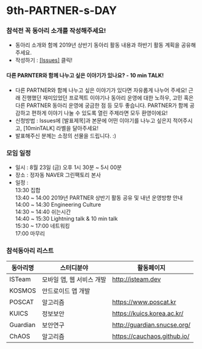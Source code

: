 # 9th-PARTNER-s-DAY

### 참석전 꼭 동아리 소개를 작성해주세요!
 - 동아리 소개와 함께 2019년 상반기 동아리 활동 내용과 하반기 활동 계획을 공유해주세요.
 - 작성하기 : [[Issues]](https://github.com/D2CAMPUS-PARTNER/9th-PARTNER-s-DAY/issues/new) 클릭!

#### 다른 PARNTER와 함께 나누고 싶은 이야기가 있나요? - 10 min TALK!
- 다른 PARTNER와 함께 나누고 싶은 이야기가 있다면 자유롭게 나누어 주세요! 근래 진행했던 재미있었던 프로젝트 이야기나 동아리 운영에 대한 노하우, 고민 혹은 다른 PARTNER 동아리 운영에 궁금한 점 등 모두 좋습니다. PARTNER가 함께 공감하고 편하게 이야기 나눌 수 있도록 열린 주제라면 모두 환영이에요!
- 신청방법 : Issues에 [발표제목]과 본문에 어떤 이야기를 나누고 싶은지 적어주시고, [10minTALK] 라벨을 달아주세요!
- 발표해주신 분께는 소정의 선물을 드립니다. :)

### 모임 일정
- 일시 : 8월 23일 (금) 오후 1시 30분 ~ 5시 00분
- 장소 : 정자동 NAVER 그린팩토리 본사
- 일정 :<br/>
13:30 집합<br/>
13:40 ~ 14:00 2019년 PARTNER 상반기 활동 공유 및 내년 운영방향 안내<br/>
14:00 ~ 14:30 Engineering Culture<br/>
14:30 ~ 14:40 쉬는시간<br/>
14:40 ~ 15:30 Lightning talk & 10 min talk<br/>
15:30 ~ 17:00 네트워킹<br/>
17:00 마무리<br/>

### 참석동아리 리스트

동아리명|스터디분야|활동페이지
--------------|----------|----------
ISTeam | 모바일 앱, 웹 서비스 개발 | http://isteam.dev
KOSMOS | 안드로이드 앱 개발 | 
POSCAT | 알고리즘 | https://www.poscat.kr
KUICS | 정보보안 | https://kuics.korea.ac.kr/
Guardian | 보안연구 | http://guardian.snucse.org/
ChAOS | 알고리즘 | https://cauchaos.github.io/
